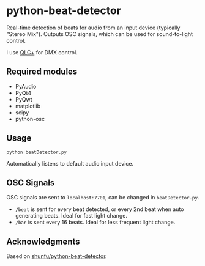 # python-beat-detector

Real-time detection of beats for audio from an input device (typically "Stereo Mix"). Outputs OSC signals, which can be
used for sound-to-light control.

I use [QLC+](https://github.com/mcallegari/qlcplus) for DMX control.

## Required modules

- PyAudio
- PyQt4
- PyQwt
- matplotlib
- scipy
- python-osc

## Usage

`python beatDetector.py`

Automatically listens to default audio input device.

## OSC Signals

OSC signals are sent to `localhost:7701`, can be changed in `beatDetector.py`.

- `/beat` is sent for every beat detected, or every 2nd beat when auto generating beats. Ideal for fast light change.
- `/bar` is sent every 16 beats. Ideal for less frequent light change.

## Acknowledgments

Based on [shunfu/python-beat-detector](https://github.com/shunfu/python-beat-detector).